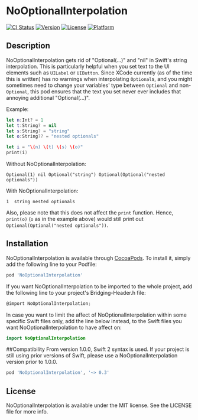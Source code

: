 # NoOptionalInterpolation

[![CI Status](http://img.shields.io/travis/T-Pham/NoOptionalInterpolation.svg?style=flat)](https://travis-ci.org/T-Pham/NoOptionalInterpolation)
[![Version](https://img.shields.io/cocoapods/v/NoOptionalInterpolation.svg?style=flat)](http://cocoapods.org/pods/NoOptionalInterpolation)
[![License](https://img.shields.io/cocoapods/l/NoOptionalInterpolation.svg?style=flat)](http://cocoapods.org/pods/NoOptionalInterpolation)
[![Platform](https://img.shields.io/cocoapods/p/NoOptionalInterpolation.svg?style=flat)](http://cocoapods.org/pods/NoOptionalInterpolation)

## Description

NoOptionalInterpolation gets rid of "Optional(...)" and "nil" in Swift's string interpolation. This is particularly helpful when you set text to the UI elements such as `UILabel` or `UIButton`. Since XCode currently (as of the time this is written) has no warnings when interpolating `Optional`s, and you might sometimes need to change your variables' type between `Optional` and non-`Optional`, this pod ensures that the text you set never ever includes that annoying additional "Optional(...)".

Example:

```swift
let n:Int? = 1
let t:String? = nil
let s:String? = "string"
let o:String?? = "nested optionals"

let i = "\(n) \(t) \(s) \(o)"
print(i)
```

Without NoOptionalInterpolation:
```
Optional(1) nil Optional("string") Optional(Optional("nested optionals"))
```

With NoOptionalInterpolation:
```
1  string nested optionals
```

Also, please note that this does not affect the `print` function. Hence, `print(o)` (`o` as in the example above) would still print out `Optional(Optional("nested optionals"))`.

## Installation

NoOptionalInterpolation is available through [CocoaPods](http://cocoapods.org/pods/NoOptionalInterpolation). To install
it, simply add the following line to your Podfile:

```ruby
pod 'NoOptionalInterpolation'
```

If you want NoOptionalInterpolation to be imported to the whole project, add the following line to your project's Bridging-Header.h file:
```objective-c
@import NoOptionalInterpolation;
```

In case you want to limit the affect of NoOptionalInterpolation within some specific Swift files only, add the line below instead, to the Swift files you want NoOptionalInterpolation to have affect on:
```swift
import NoOptionalInterpolation
```

##Compatibility
From version 1.0.0, Swift 2 syntax is used. If your project is still using prior versions of Swift, please use a NoOptionalInterpolation version prior to 1.0.0.

```ruby
pod 'NoOptionalInterpolation', '~> 0.3'
```

## License

NoOptionalInterpolation is available under the MIT license. See the LICENSE file for more info.
